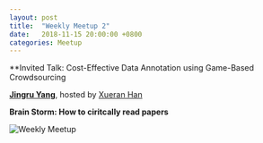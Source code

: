 ```yaml
---
layout: post
title:  "Weekly Meetup 2"
date:   2018-11-15 20:00:00 +0800
categories: Meetup
---
```

**Invited Talk: Cost-Effective Data Annotation using Game-Based Crowdsourcing

**[Jingru Yang](http://iir.ruc.edu.cn/~yangjr/)**, hosted by [Xueran Han](http://iir.ruc.edu.cn/~hanxr/)

**Brain Storm: How to ciritcally read papers**

![Weekly Meetup](/meetup/images/poster-2018-11-09.jpg)
